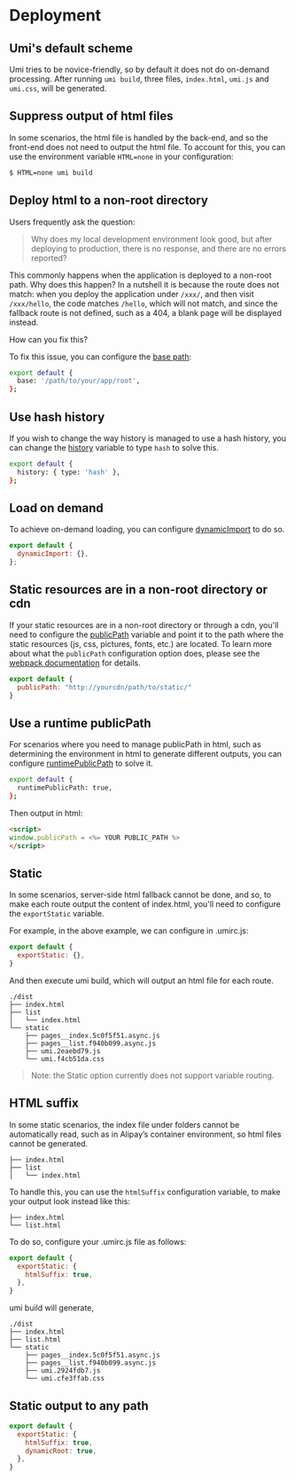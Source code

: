 # Deployment

## Umi's default scheme

Umi tries to be novice-friendly, so by default it does not do on-demand processing. After running `umi build`, three files, `index.html`, `umi.js` and `umi.css`, will be generated.

## Suppress output of html files

In some scenarios, the html file is handled by the back-end, and so the front-end does not need to output the html file. To account for this, you can use the environment variable `HTML=none` in your configuration:


```bash
$ HTML=none umi build
```

## Deploy html to a non-root directory

Users frequently ask the question:

> Why does my local development environment look good, but after deploying to production, there is no response, and there are no errors reported?

This commonly happens when the application is deployed to a non-root path. Why does this happen? In a nutshell it is because the route does not match: when you deploy the application under `/xxx/`, and then visit `/xxx/hello`, the code matches `/hello`, which will not match, and since the fallback route is not defined, such as a 404, a blank page will be displayed instead.

How can you fix this?

To fix this issue, you can configure the [base path](../config#base):

```bash
export default {
  base: '/path/to/your/app/root',
};
```

## Use hash history

If you wish to change the way history is managed to use a hash history, you can change the [history](../config#history) variable to type `hash` to solve this.

```bash
export default {
  history: { type: 'hash' },
};
```

## Load on demand

To achieve on-demand loading, you can configure [dynamicImport](../config#dynamicimport) to do so.

```js
export default {
  dynamicImport: {},
};
```

## Static resources are in a non-root directory or cdn

If your static resources are in a non-root directory or through a cdn, you'll need to configure the [publicPath](../config#publicpath) variable and point it to the path where the static resources (js, css, pictures, fonts, etc.) are located. To learn more about what the `publicPath` configuration option does, please see the [webpack documentation](https://webpack.js.org/configuration/output/#output-publicpath) for details.

```js
export default {
  publicPath: "http://yourcdn/path/to/static/"
}
```

## Use a runtime publicPath

For scenarios where you need to manage publicPath in html, such as determining the environment in html to generate different outputs, you can configure [runtimePublicPath](/zh-CN/config/#runtimepublicpath) to solve it.


```bash
export default {
  runtimePublicPath: true,
};
```

Then output in html:

```html
<script>
window.publicPath = <%= YOUR PUBLIC_PATH %>
</script>
```

## Static

In some scenarios, server-side html fallback cannot be done, and so, to make each route output the content of index.html, you'll need to configure the `exportStatic` variable.

For example, in the above example, we can configure in .umirc.js:

```js
export default {
  exportStatic: {},
}
```

And then execute umi build, which will output an html file for each route.

```
./dist
├── index.html
├── list
│   └── index.html
└── static
    ├── pages__index.5c0f5f51.async.js
    ├── pages__list.f940b099.async.js
    ├── umi.2eaebd79.js
    └── umi.f4cb51da.css
```

> Note: the Static option currently does not support variable routing.

## HTML suffix

In some static scenarios, the index file under folders cannot be automatically read, such as in Alipay’s container environment, so html files cannot be generated.


```
├── index.html
├── list
│   └── index.html
```

To handle this, you can use the `htmlSuffix` configuration variable, to make your output look instead like this:

```
├── index.html
└── list.html
```

To do so, configure your .umirc.js file as follows:


```js
export default {
  exportStatic: {
    htmlSuffix: true,
  },
}
```

umi build will generate,

```
./dist
├── index.html
├── list.html
└── static
    ├── pages__index.5c0f5f51.async.js
    ├── pages__list.f940b099.async.js
    ├── umi.2924fdb7.js
    └── umi.cfe3ffab.css
```

## Static output to any path

```js
export default {
  exportStatic: {
    htmlSuffix: true,
    dynamicRoot: true,
  },
}
```
